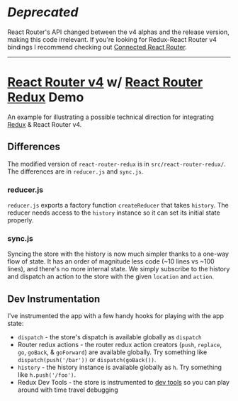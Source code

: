 # *Deprecated*
React Router's API changed between the v4 alphas and the release version, making this code irrelevant. If you're looking for Redux-React Router v4 bindings I recommend checking out [Connected React Router](https://github.com/supasate/connected-react-router).

---
# [React Router v4](https://reacttraining.com/react-router/) w/ [React Router Redux](https://github.com/reactjs/react-router-redux) Demo
An example for illustrating a possible technical direction for integrating [Redux](http://redux.js.org) & React Router v4.

## Differences
The modified version of `react-router-redux` is in `src/react-router-redux/`. The differences are in `reducer.js` and `sync.js`.

### reducer.js
`reducer.js` exports a factory function `createReducer` that takes `history`. The reducer needs access to the `history` instance so it can set its initial state properly.

### sync.js
Syncing the store with the history is now much simpler thanks to a one-way flow of state. It has an order of magnitude less code (~10 lines vs ~100 lines), and there's no more internal state. We simply subscribe to the history and dispatch an action to the store with the given `location` and `action`.

## Dev Instrumentation
I've instrumented the app with a few handy hooks for playing with the app state:

- `dispatch` - the store's dispatch is available globally as `dispatch`
- Router redux actions - the router redux action creators (`push`, `replace`, `go`, `goBack`, & `goForward`) are available globally. Try something like `dispatch(push('/bar'))` or `dispatch(goBack())`.
- `history` - the history instance is available globally as `h`. Try something like `h.push('/foo')`.
- Redux Dev Tools - the store is instrumented to [dev tools](https://chrome.google.com/webstore/detail/redux-devtools/lmhkpmbekcpmknklioeibfkpmmfibljd) so you can play around with time travel debugging

